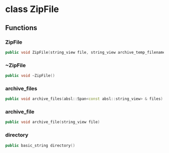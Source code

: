 # class ZipFile


## Functions

### ZipFile

```cpp
public void ZipFile(string_view file, string_view archive_temp_filename)
```


### ~ZipFile

```cpp
public void ~ZipFile()
```


### archive_files

```cpp
public void archive_files(absl::Span<const absl::string_view> & files)
```


### archive_file

```cpp
public void archive_file(string_view file)
```


### directory

```cpp
public basic_string directory()
```




